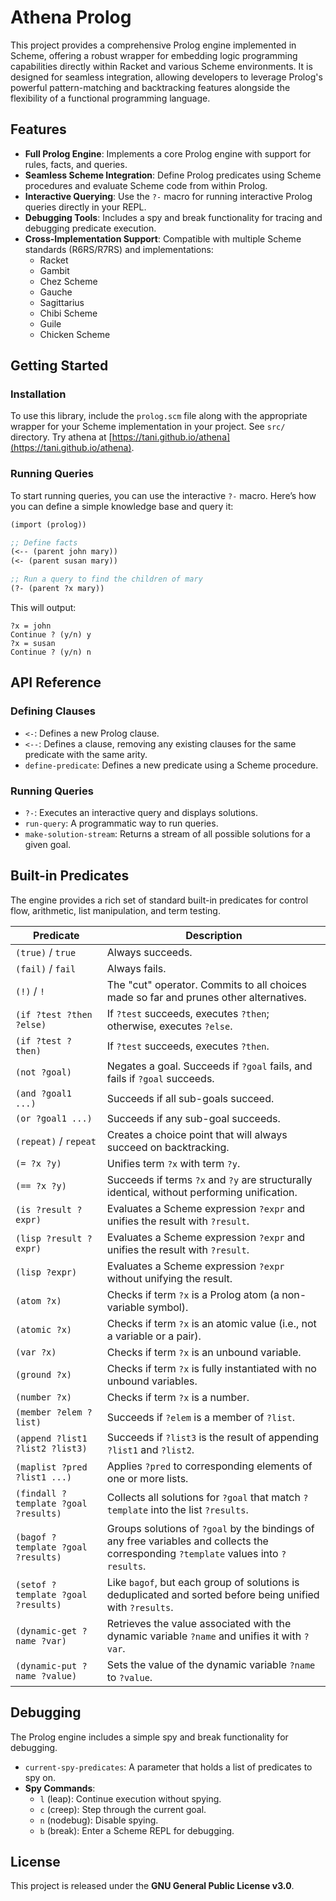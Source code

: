 # Athena Prolog

This project provides a comprehensive Prolog engine implemented in Scheme, offering a robust wrapper for embedding logic programming capabilities directly within Racket and various Scheme environments. It is designed for seamless integration, allowing developers to leverage Prolog's powerful pattern-matching and backtracking features alongside the flexibility of a functional programming language.

## Features

  - **Full Prolog Engine**: Implements a core Prolog engine with support for rules, facts, and queries.
  - **Seamless Scheme Integration**: Define Prolog predicates using Scheme procedures and evaluate Scheme code from within Prolog.
  - **Interactive Querying**: Use the `?-` macro for running interactive Prolog queries directly in your REPL.
  - **Debugging Tools**: Includes a spy and break functionality for tracing and debugging predicate execution.
  - **Cross-Implementation Support**: Compatible with multiple Scheme standards (R6RS/R7RS) and implementations:
    - Racket
    - Gambit
    - Chez Scheme
    - Gauche
    - Sagittarius
    - Chibi Scheme
    - Guile
    - Chicken Scheme

## Getting Started

### Installation

To use this library, include the `prolog.scm` file along with the appropriate wrapper for your Scheme implementation in your project. See `src/` directory.
Try athena at [https://tani.github.io/athena](https://tani.github.io/athena).

### Running Queries

To start running queries, you can use the interactive `?-` macro. Here’s how you can define a simple knowledge base and query it:

```scheme
(import (prolog))

;; Define facts
(<-- (parent john mary))
(<- (parent susan mary))

;; Run a query to find the children of mary
(?- (parent ?x mary))
```

This will output:

```
?x = john
Continue ? (y/n) y
?x = susan
Continue ? (y/n) n
```

## API Reference

### Defining Clauses

  - `<-`: Defines a new Prolog clause.
  - `<--`: Defines a clause, removing any existing clauses for the same predicate with the same arity.
  - `define-predicate`: Defines a new predicate using a Scheme procedure.

### Running Queries

  - `?-`: Executes an interactive query and displays solutions.
  - `run-query`: A programmatic way to run queries.
  - `make-solution-stream`: Returns a stream of all possible solutions for a given goal.

## Built-in Predicates

The engine provides a rich set of standard built-in predicates for control flow, arithmetic, list manipulation, and term testing.

| Predicate | Description |
| --- | --- |
| `(true)` / `true` | Always succeeds. |
| `(fail)` / `fail` | Always fails. |
| `(!)` / `!` | The "cut" operator. Commits to all choices made so far and prunes other alternatives. |
| `(if ?test ?then ?else)` | If `?test` succeeds, executes `?then`; otherwise, executes `?else`. |
| `(if ?test ?then)` | If `?test` succeeds, executes `?then`. |
| `(not ?goal)` | Negates a goal. Succeeds if `?goal` fails, and fails if `?goal` succeeds. |
| `(and ?goal1 ...)` | Succeeds if all sub-goals succeed. |
| `(or ?goal1 ...)` | Succeeds if any sub-goal succeeds. |
| `(repeat)` / `repeat` | Creates a choice point that will always succeed on backtracking. |
| `(= ?x ?y)` | Unifies term `?x` with term `?y`. |
| `(== ?x ?y)` | Succeeds if terms `?x` and `?y` are structurally identical, without performing unification. |
| `(is ?result ?expr)` | Evaluates a Scheme expression `?expr` and unifies the result with `?result`. |
| `(lisp ?result ?expr)` | Evaluates a Scheme expression `?expr` and unifies the result with `?result`. |
| `(lisp ?expr)` | Evaluates a Scheme expression `?expr` without unifying the result. |
| `(atom ?x)` | Checks if term `?x` is a Prolog atom (a non-variable symbol). |
| `(atomic ?x)` | Checks if term `?x` is an atomic value (i.e., not a variable or a pair). |
| `(var ?x)` | Checks if term `?x` is an unbound variable. |
| `(ground ?x)` | Checks if term `?x` is fully instantiated with no unbound variables. |
| `(number ?x)` | Checks if term `?x` is a number. |
| `(member ?elem ?list)` | Succeeds if `?elem` is a member of `?list`. |
| `(append ?list1 ?list2 ?list3)` | Succeeds if `?list3` is the result of appending `?list1` and `?list2`. |
| `(maplist ?pred ?list1 ...)` | Applies `?pred` to corresponding elements of one or more lists. |
| `(findall ?template ?goal ?results)` | Collects all solutions for `?goal` that match `?template` into the list `?results`. |
| `(bagof ?template ?goal ?results)` | Groups solutions of `?goal` by the bindings of any free variables and collects the corresponding `?template` values into `?results`. |
| `(setof ?template ?goal ?results)` | Like `bagof`, but each group of solutions is deduplicated and sorted before being unified with `?results`. |
| `(dynamic-get ?name ?var)` | Retrieves the value associated with the dynamic variable `?name` and unifies it with `?var`. |
| `(dynamic-put ?name ?value)` | Sets the value of the dynamic variable `?name` to `?value`. |

## Debugging

The Prolog engine includes a simple spy and break functionality for debugging.

  - `current-spy-predicates`: A parameter that holds a list of predicates to spy on.
  - **Spy Commands**:
      - `l` (leap): Continue execution without spying.
      - `c` (creep): Step through the current goal.
      - `n` (nodebug): Disable spying.
      - `b` (break): Enter a Scheme REPL for debugging.

## License

This project is released under the **GNU General Public License v3.0**.

